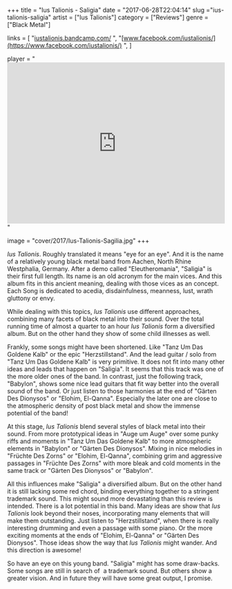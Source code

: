 +++
title = "Ius Talionis - Saligia"
date = "2017-06-28T22:04:14"
slug ="ius-talionis-saligia"
artist = ["Ius Talionis"]
category = ["Reviews"]
genre = ["Black Metal"]

links = [
    "[iustalionis.bandcamp.com/](https://iustalionis.bandcamp.com/)  ",
    "[www.facebook.com/iustalionis/](https://www.facebook.com/iustalionis/)  ",
]

player = "<iframe style='border: 0; width: 100%; height: 373px;' src='https://bandcamp.com/EmbeddedPlayer/album=3050356209/size=large/bgcol=333333/linkcol=ffffff/artwork=none/transparent=true/' ></iframe>"

image = "cover/2017/Ius-Talionis-Sagilia.jpg"
+++

*Ius Talionis*. Roughly translated it means "eye for an eye". And it is the name of a relatively young black metal band from Aachen, North Rhine Westphalia, Germany. After a demo called "Eleutheromania", "Saligia" is their first full length. Its name is an old acronym for the main vices. And this album fits in this ancient meaning, dealing with those vices as an concept. Each Song is dedicated to acedia, disdainfulness, meanness, lust, wrath gluttony or envy.

While dealing with this topics, *Ius Talionis* use different approaches, combining many facets of black metal into their sound. Over the total running time of almost a quarter to an hour *Ius Talionis* form a diversified album. But on the other hand they show of some child illnesses as well.

Frankly, some songs might have been shortened. Like "Tanz Um Das Goldene Kalb" or the epic "Herzstillstand". And the lead guitar / solo from "Tanz Um Das Goldene Kalb" is very primitive. It does not fit into many other ideas and leads that happen on "Saligia". It seems that this track was one of the more older ones of the band.
In contrast, just the following track, "Babylon", shows some nice lead guitars that fit way better into the overall sound of the band. Or just listen to those harmonies at the end of "Gärten Des Dionysos" or "Elohim, El-Qanna". Especially the later one are close to the atmospheric density of post black metal and show the immense potential of the band!

At this stage, *Ius Talionis* blend several styles of black metal into their sound. From more prototypical ideas in "Auge um Auge" over some punky riffs and moments in "Tanz Um Das Goldene Kalb" to more atmospheric elements in "Babylon" or "Gärten Des Dionysos". Mixing in nice melodies in "Früchte Des Zorns" or "Elohim, El-Qanna", combining grim and aggressive passages in "Früchte Des Zorns" with more bleak and cold moments in the same track or "Gärten Des Dionysos" or "Babylon".

All this influences make "Saligia" a diversified album. But on the other hand it is still lacking some red chord, binding everything together to a stringent trademark sound. This might sound more devastating than this review is intended. There is a lot potential in this band. Many ideas are show that *Ius Talionis* look beyond their noses, incorporating many elements that will make them outstanding. Just listen to "Herzstillstand", when there is really interesting drumming and even a passage with some piano. Or the more exciting moments at the ends of "Elohim, El-Qanna" or "Gärten Des Dionysos". Those ideas show the way that *Ius Talionis* might wander. And this direction is awesome!

So have an eye on this young band. "Saligia" might has some draw-backs. Some songs are still in search of  a trademark sound. But others show a greater vision. And in future they will have some great output, I promise.
